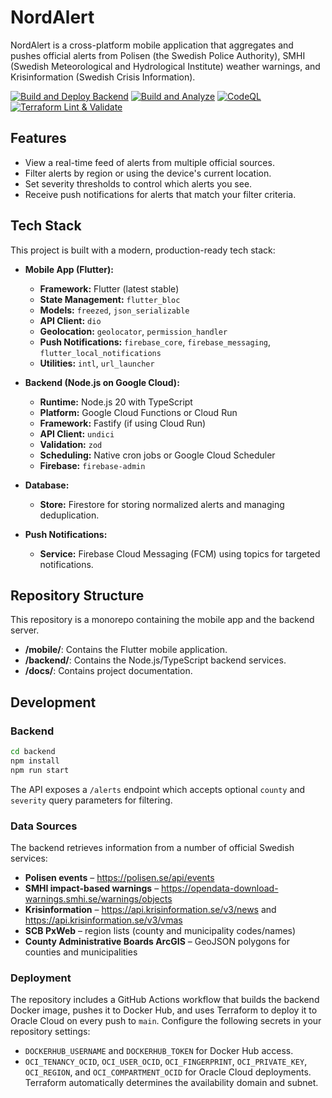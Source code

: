 # NordAlert

NordAlert is a cross-platform mobile application that aggregates and pushes official alerts from Polisen (the Swedish Police Authority), SMHI (Swedish Meteorological and Hydrological Institute) weather warnings, and Krisinformation (Swedish Crisis Information).

[![Build and Deploy Backend](https://github.com/hashan-silva/nord-alert/actions/workflows/deploy.yml/badge.svg)](https://github.com/hashan-silva/nord-alert/actions/workflows/deploy.yml)
[![Build and Analyze](https://github.com/hashan-silva/nord-alert/actions/workflows/build.yml/badge.svg)](https://github.com/hashan-silva/nord-alert/actions/workflows/build.yml)
[![CodeQL](https://github.com/hashan-silva/nord-alert/actions/workflows/github-code-scanning/codeql/badge.svg)](https://github.com/hashan-silva/nord-alert/actions/workflows/github-code-scanning/codeql)
[![Terraform Lint & Validate](https://github.com/hashan-silva/nord-alert/actions/workflows/terraform-ci.yml/badge.svg)](https://github.com/hashan-silva/nord-alert/actions/workflows/terraform-ci.yml)

## Features

- View a real-time feed of alerts from multiple official sources.
- Filter alerts by region or using the device's current location.
- Set severity thresholds to control which alerts you see.
- Receive push notifications for alerts that match your filter criteria.

## Tech Stack

This project is built with a modern, production-ready tech stack:

- **Mobile App (Flutter):**
  - **Framework:** Flutter (latest stable)
  - **State Management:** `flutter_bloc`
  - **Models:** `freezed`, `json_serializable`
  - **API Client:** `dio`
  - **Geolocation:** `geolocator`, `permission_handler`
  - **Push Notifications:** `firebase_core`, `firebase_messaging`, `flutter_local_notifications`
  - **Utilities:** `intl`, `url_launcher`

- **Backend (Node.js on Google Cloud):**
  - **Runtime:** Node.js 20 with TypeScript
  - **Platform:** Google Cloud Functions or Cloud Run
  - **Framework:** Fastify (if using Cloud Run)
  - **API Client:** `undici`
  - **Validation:** `zod`
  - **Scheduling:** Native cron jobs or Google Cloud Scheduler
  - **Firebase:** `firebase-admin`

- **Database:**
  - **Store:** Firestore for storing normalized alerts and managing deduplication.

- **Push Notifications:**
  - **Service:** Firebase Cloud Messaging (FCM) using topics for targeted notifications.

## Repository Structure

This repository is a monorepo containing the mobile app and the backend server.

- **/mobile/**: Contains the Flutter mobile application.
- **/backend/**: Contains the Node.js/TypeScript backend services.
- **/docs/**: Contains project documentation.

## Development

### Backend

```bash
cd backend
npm install
npm run start
```

The API exposes a `/alerts` endpoint which accepts optional `county` and `severity` query parameters for filtering.

### Data Sources

The backend retrieves information from a number of official Swedish services:

- **Polisen events** – https://polisen.se/api/events
- **SMHI impact-based warnings** – https://opendata-download-warnings.smhi.se/warnings/objects
- **Krisinformation** – https://api.krisinformation.se/v3/news and https://api.krisinformation.se/v3/vmas
- **SCB PxWeb** – region lists (county and municipality codes/names)
- **County Administrative Boards ArcGIS** – GeoJSON polygons for counties and municipalities

### Deployment

The repository includes a GitHub Actions workflow that builds the backend Docker image, pushes it to Docker Hub, and uses Terraform to deploy it to Oracle Cloud on every push to `main`. Configure the following secrets in your repository settings:

- `DOCKERHUB_USERNAME` and `DOCKERHUB_TOKEN` for Docker Hub access.
- `OCI_TENANCY_OCID`, `OCI_USER_OCID`, `OCI_FINGERPRINT`, `OCI_PRIVATE_KEY`, `OCI_REGION`, and `OCI_COMPARTMENT_OCID` for Oracle Cloud deployments. Terraform automatically determines the availability domain and subnet.
